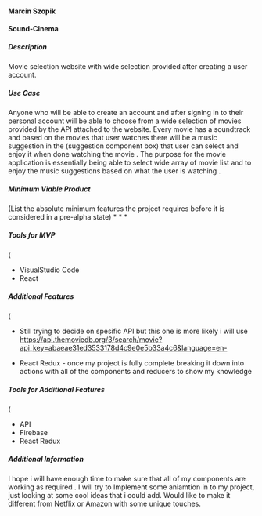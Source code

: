 #### Marcin Szopik

#### Sound-Cinema

##### Description

Movie selection website with wide selection provided after creating a user account. 


##### Use Case

Anyone who will be able to create an account and after signing in to their personal account will be able to choose from a wide selection of movies provided by the API attached to the website. Every movie has a soundtrack and based on the movies that user watches there will be a music suggestion in the (suggestion component box) that user can select and enjoy it when done watching the movie .
The purpose for the movie application is essentially being able to select wide array of movie list and to enjoy the music suggestions based on what the user is watching .


##### Minimum Viable Product
(List the absolute minimum features the project requires before it is considered in a pre-alpha state)
 *
 *
 *

##### Tools for MVP
(
 * VisualStudio Code
 * React
 

##### Additional Features
(
 * Still trying to decide on spesific API but this one is more likely i will use https://api.themoviedb.org/3/search/movie?api_key=abaeae31ed3533178d4c9e0e5b33a4c6&language=en-
 
 * React Redux - once my project is fully complete breaking it down into actions with all of the components and reducers to show my knowledge
 
 

##### Tools for Additional Features
(
 * API
 * Firebase
 * React Redux
 

##### Additional Information
I hope i will have enough time to make sure that all of my components are working as required . I will try to Implement some aniamtion in to my project, just looking at some cool ideas that i could add. Would like to make it different from Netflix or Amazon with some unique touches.


